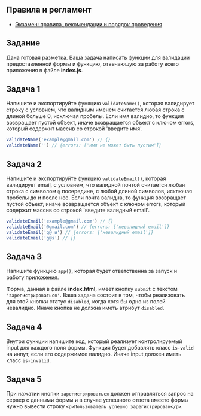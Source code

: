 ## Правила и регламент

- [Экзамен: правила, рекомендации и порядок проведения](https://hexly.notion.site/d9289c18871c44508bc7c7f05a51d94f)

## Задание

Дана готовая разметка. Ваша задача написать функции для валидации предоставленной формы и функцию, отвечающую за работу всего приложения в файле **index.js**.

## Задача 1

Напишите и экспортируйте функцию `validateName()`, которая валидирует строку с условием, что валидным именем считается любая строка с длиной больше 0, исключая пробелы. Если имя валидно, то функция возвращает пустой объект, иначе возвращается объект с ключом errors, который содержит массив со строкой 'введите имя'.

```javascript
validateName('example@gmail.com') // {}
validateName('') // {errors: ['имя не может быть пустым']}
```

## Задача 2

Напишите и экспортируйте функцию `validateEmail()`, которая валидирует email, с условием, что валидной почтой считается любая строка с символом `@` посередине, с любой длиной символов, исключая пробелы до и после нее. Если почта валидна, то функция возвращает пустой объект, иначе возвращается объект с ключом errors, который содержит массив со строкой 'введите валидный email'.

```javascript
validateEmail('example@gmail.com') // {}
validateEmail('@gmail.com') // {errors: ['невалидный email']}
validateEmail('g@ и') // {errors: ['невалидный email']}
validateEmail('g@s') // {}
```

## Задача 3

Напишите функцию `app()`, которая будет ответственна за запуск и работу приложения.

Форма, данная в файле **index.html**, имеет кнопку `submit` c текстом `'зарегистрироваться'`. Ваша задача состоит в том, чтобы реализовать для этой кнопки статус `disabled`, когда хотя бы одно из полей невалидно. Иначе кнопка не должна иметь атрибут `disabled`.

## Задача 4

Внутри функции напишите код, который реализует контролируемый input для каждого поля формы. Функция будет добавлять класс `is-valid` на инпут, если его содержимое валидно. Иначе input должен иметь класс `is-invalid`.

## Задача 5

При нажатии кнопки `зарегистрироваться` должен отправляться запрос на сервер с данными формы и в случае успешного ответа вместо формы нужно вывести строку `<p>Пользователь успешно зарегистрирован</p>`.

